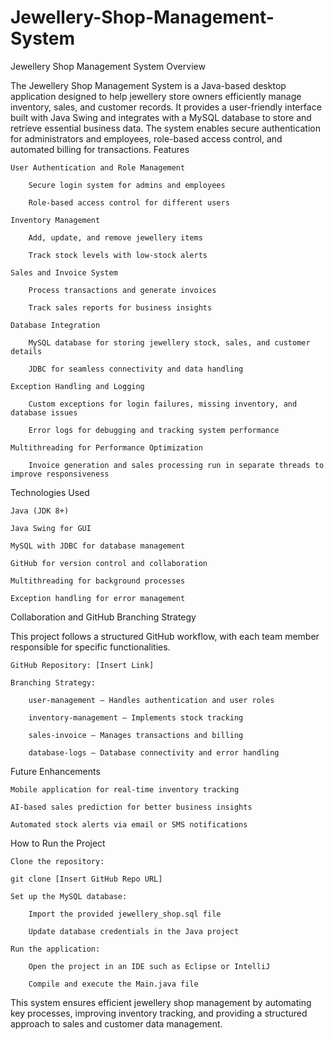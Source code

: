 # Jewellery-Shop-Management-System
Jewellery Shop Management System
Overview

The Jewellery Shop Management System is a Java-based desktop application designed to help jewellery store owners efficiently manage inventory, sales, and customer records. It provides a user-friendly interface built with Java Swing and integrates with a MySQL database to store and retrieve essential business data. The system enables secure authentication for administrators and employees, role-based access control, and automated billing for transactions.
Features

    User Authentication and Role Management

        Secure login system for admins and employees

        Role-based access control for different users

    Inventory Management

        Add, update, and remove jewellery items

        Track stock levels with low-stock alerts

    Sales and Invoice System

        Process transactions and generate invoices

        Track sales reports for business insights

    Database Integration

        MySQL database for storing jewellery stock, sales, and customer details

        JDBC for seamless connectivity and data handling

    Exception Handling and Logging

        Custom exceptions for login failures, missing inventory, and database issues

        Error logs for debugging and tracking system performance

    Multithreading for Performance Optimization

        Invoice generation and sales processing run in separate threads to improve responsiveness

Technologies Used

    Java (JDK 8+)

    Java Swing for GUI

    MySQL with JDBC for database management

    GitHub for version control and collaboration

    Multithreading for background processes

    Exception handling for error management

Collaboration and GitHub Branching Strategy

This project follows a structured GitHub workflow, with each team member responsible for specific functionalities.

    GitHub Repository: [Insert Link]

    Branching Strategy:

        user-management – Handles authentication and user roles

        inventory-management – Implements stock tracking

        sales-invoice – Manages transactions and billing

        database-logs – Database connectivity and error handling

Future Enhancements

    Mobile application for real-time inventory tracking

    AI-based sales prediction for better business insights

    Automated stock alerts via email or SMS notifications

How to Run the Project

    Clone the repository:

    git clone [Insert GitHub Repo URL]

    Set up the MySQL database:

        Import the provided jewellery_shop.sql file

        Update database credentials in the Java project

    Run the application:

        Open the project in an IDE such as Eclipse or IntelliJ

        Compile and execute the Main.java file

This system ensures efficient jewellery shop management by automating key processes, improving inventory tracking, and providing a structured approach to sales and customer data management.
